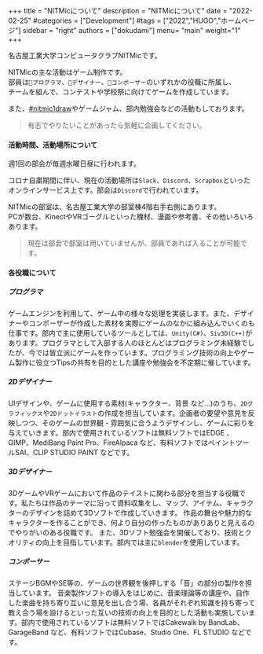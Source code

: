 +++
title = "NITMicについて"
description = "NITMicについて"
date = "2022-02-25"
#categories = ["Development"]
#tags = ["2022","HUGO","ホームページ"]
sidebar = "right"
authors = ["dokudami"]
menu= "main"
weight="1"
+++

名古屋工業大学コンピュータクラブNITMicです。  

NITMicの主な活動はゲーム制作です。  
部員は`👾プログラマ`、`🎨デザイナー`、`🎹コンポーザー`のいずれかの役職に所属し、  
チームを組んで、コンテストや学校祭に向けてゲームを作成しています。  

また、[#nitmic1draw](https://twitter.com/search?q=%23nitmic1draw&src=hashtag_click&f=live)やゲームジャム、部内勉強会などの活動もしております。  
>有志でやりたいことがあったら気軽に企画してください。

#### 活動時間、活動場所について
週1回の部会が毎週水曜日昼に行われます。  

コロナ自粛期間に伴い、現在の活動場所は`Slack`、`Discord`、`Scrapbox`といったオンラインサービス上です。部会は`Discord`で行われています。

NITMicの部室は、名古屋工業大学の部室棟4階右手右側にあります。  
PCが数台、KinectやVRゴーグルといった機材、漫画や参考書、その他いろいろあります。  
>現在は部会で部室は用いていませんが、部員であれば入ることが可能です。

#### 各役職について

##### プログラマ
ゲームエンジンを利用して、ゲーム中の様々な処理を実装します。また、デザイナーやコンポーザーが作成した素材を実際にゲームのなかに組み込んでいくのも仕事です。部内で主に使用しているツールとしては、`Unity(C#)`、`Siv3D(C++)`があります。プログラマとして入部する人のほとんどはプログラミング未経験でしたが、今では皆立派にゲームを作っています。プログラミング技術の向上やゲーム製作に役立つTipsの共有を目的とした講座や勉強会を不定期に催しています。
##### 2Dデザイナー 
UIデザインや、ゲームに使用する素材(キャラクター、背景 など…)のうち、`2Dグラフィックス`や`2Dドットイラスト`の作成を担当しています。企画者の要望や意見を反映しつつ、そのゲームの世界観・雰囲気に合うようデザインし、ゲームに彩りを与えていきます。部内で使用されているソフトは無料ソフトではEDGE 、 GIMP、MediBang Paint Pro、FireAlpaca など、有料ソフトではペイントツールSAI、CLIP STUDIO PAINT などです。
##### 3Dデザイナー   
3DゲームやVRゲームにおいて作品のテイストに関わる部分を担当する役職です。私たちは作品のテーマに沿って資料収集をし、マップ、アイテム、キャラクターのデザインを詰めて3Dソフトで作成していきます。 作品の舞台や魅力的なキャラクターを作ることができ、何より自分の作ったものがありありと見えるのでやりがいのある役職です。 また、3Dソフト勉強会を開催しており、技術とクオリティの向上を目指しています。部内では主に`blender`を使用しています。
##### コンポーサー  
ステージBGMやSE等の、ゲームの世界観を後押しする「音」の部分の製作を担当しています。 音楽製作ソフトの導入をはじめに、音楽理論等の講座や、自作した楽曲を持ち寄り互いに意見を出し合う場、各員がそれぞれ知識を持ち寄って教え合う場を設けるといった互いの技術の向上を目的とした活動も実施しています。部内で使用されているソフトは無料ソフトではCakewalk by BandLab、GarageBand など、有料ソフトではCubase、Studio One、FL STUDIO などです。